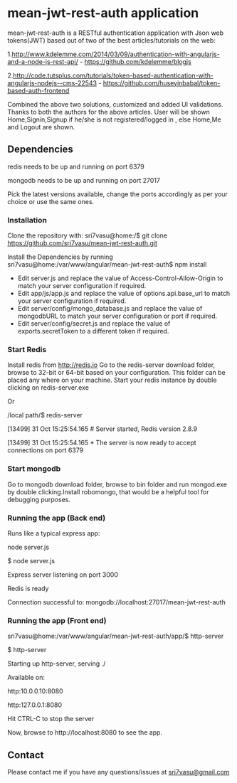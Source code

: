 # mean-jwt-rest-auth application

mean-jwt-rest-auth is a RESTful authentication application with Json web tokens(JWT) based out of two of the best
articles/tutorials on the web:

1.http://www.kdelemme.com/2014/03/09/authentication-with-angularjs-and-a-node-js-rest-api/ - https://github.com/kdelemme/blogjs

2.http://code.tutsplus.com/tutorials/token-based-authentication-with-angularjs-nodejs--cms-22543 - https://github.com/huseyinbabal/token-based-auth-frontend

Combined the above two solutions, customized and added UI validations. Thanks to both the authors for the above articles.
User will be shown Home,Signin,Signup if he/she is not registered/logged in , else Home,Me and Logout are shown.

## Dependencies

redis needs to be up and running on port 6379

mongodb needs to be up and running on port 27017

Pick the latest versions available, change the ports accordingly as per your choice or use the same ones.

### Installation

Clone the repository with: sri7vasu@home:/$ git clone https://github.com/sri7vasu/mean-jwt-rest-auth.git

Install the Dependencies by running sri7vasu@home:/var/www/angular/mean-jwt-rest-auth$ npm install

- Edit server.js and replace the value of Access-Control-Allow-Origin to match your server configuration if required.
- Edit app/js/app.js and replace the value of options.api.base_url to match your server configuration if required.
- Edit server/config/mongo_database.js and replace the value of mongodbURL to match your server configuration or port if required.
- Edit server/config/secret.js and replace the value of exports.secretToken to a different token if required.

### Start Redis

Install redis from http://redis.io
Go to the redis-server download folder, browse to 32-bit or 64-bit based on your configuration. This folder can be placed any where
on your machine. Start your redis instance by double clicking on redis-server.exe

Or

/local path/$ redis-server

[13499] 31 Oct 15:25:54.165 # Server started, Redis version 2.8.9

[13499] 31 Oct 15:25:54.165 * The server is now ready to accept connections on port 6379

### Start mongodb

Go to mongodb download folder, browse to bin folder and run mongod.exe by double clicking.Install robomongo, that would be a
helpful tool for debugging purposes.

### Running the app (Back end)

Runs like a typical express app:

node server.js

$ node server.js

Express server listening on port 3000

Redis is ready

Connection successful to: mongodb://localhost:27017/mean-jwt-rest-auth

### Running the app (Front end)

sri7vasu@home:/var/www/angular/mean-jwt-rest-auth/app/$ http-server

$ http-server

Starting up http-server, serving ./

Available on:

  http:10.0.0.10:8080
  
  http:127.0.0.1:8080
  
Hit CTRL-C to stop the server

Now, browse to http://localhost:8080 to see the app.

## Contact

Please contact me if you have any questions/issues at sri7vasu@gmail.com
